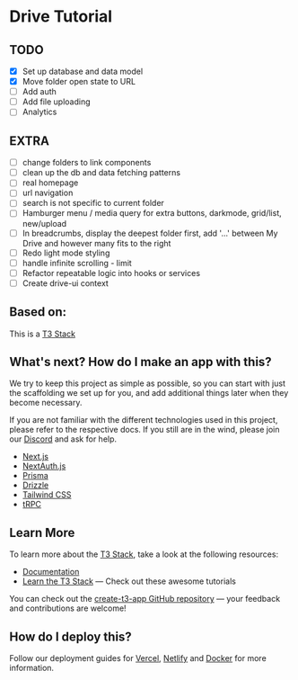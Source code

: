 # Drive Tutorial

## TODO

- [x] Set up database and data model
- [x] Move folder open state to URL
- [ ] Add auth
- [ ] Add file uploading
- [ ] Analytics

## EXTRA

- [ ] change folders to link components
- [ ] clean up the db and data fetching patterns
- [ ] real homepage
- [ ] url navigation
- [ ] search is not specific to current folder
- [ ] Hamburger menu / media query for extra buttons, darkmode, grid/list, new/upload
- [ ] In breadcrumbs, display the deepest folder first, add '...' between My Drive and however many fits to the right
- [ ] Redo light mode styling
- [ ] handle infinite scrolling - limit
- [ ] Refactor repeatable logic into hooks or services
- [ ] Create drive-ui context

## Based on:

This is a [T3 Stack](https://create.t3.gg/)

## What's next? How do I make an app with this?

We try to keep this project as simple as possible, so you can start with just the scaffolding we set up for you, and add additional things later when they become necessary.

If you are not familiar with the different technologies used in this project, please refer to the respective docs. If you still are in the wind, please join our [Discord](https://t3.gg/discord) and ask for help.

- [Next.js](https://nextjs.org)
- [NextAuth.js](https://next-auth.js.org)
- [Prisma](https://prisma.io)
- [Drizzle](https://orm.drizzle.team)
- [Tailwind CSS](https://tailwindcss.com)
- [tRPC](https://trpc.io)

## Learn More

To learn more about the [T3 Stack](https://create.t3.gg/), take a look at the following resources:

- [Documentation](https://create.t3.gg/)
- [Learn the T3 Stack](https://create.t3.gg/en/faq#what-learning-resources-are-currently-available) — Check out these awesome tutorials

You can check out the [create-t3-app GitHub repository](https://github.com/t3-oss/create-t3-app) — your feedback and contributions are welcome!

## How do I deploy this?

Follow our deployment guides for [Vercel](https://create.t3.gg/en/deployment/vercel), [Netlify](https://create.t3.gg/en/deployment/netlify) and [Docker](https://create.t3.gg/en/deployment/docker) for more information.
